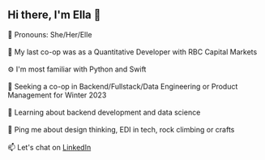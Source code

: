 <h2> Hi there, I'm Ella 👋</h2>

🌻 Pronouns: She/Her/Elle
<br></br>
💼 My last co-op was as a Quantitative Developer with RBC Capital Markets
<br></br>
⚙️ I'm most familiar with Python and Swift
<br></br>
👀 Seeking a co-op in Backend/Fullstack/Data Engineering or Product Management for Winter 2023
<br></br>
🌱 Learning about backend development and data science
<br></br>
💬 Ping me about design thinking, EDI in tech, rock climbing or crafts
<br></br>
📫 Let's chat on <a target="_blank" href = https://www.linkedin.com/in/ella-smith980/> LinkedIn </a>
